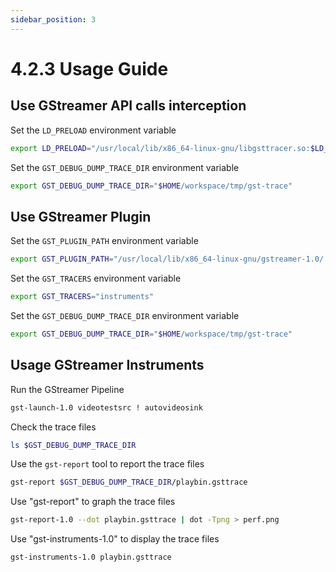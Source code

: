 ```yaml
---
sidebar_position: 3
---
```

# 4.2.3 Usage Guide

## Use GStreamer API calls interception

Set the `LD_PRELOAD` environment variable

```bash
export LD_PRELOAD="/usr/local/lib/x86_64-linux-gnu/libgsttracer.so:$LD_PRELOAD"
```

Set the `GST_DEBUG_DUMP_TRACE_DIR` environment variable

```bash
export GST_DEBUG_DUMP_TRACE_DIR="$HOME/workspace/tmp/gst-trace"
```

## Use GStreamer Plugin

Set the `GST_PLUGIN_PATH` environment variable

```bash
export GST_PLUGIN_PATH="/usr/local/lib/x86_64-linux-gnu/gstreamer-1.0/:$GST_PLUGIN_PATH"
```

Set the `GST_TRACERS` environment variable

```bash
export GST_TRACERS="instruments"
```

Set the `GST_DEBUG_DUMP_TRACE_DIR` environment variable

```bash
export GST_DEBUG_DUMP_TRACE_DIR="$HOME/workspace/tmp/gst-trace"
```

## Usage GStreamer Instruments

Run the GStreamer Pipeline

```bash
gst-launch-1.0 videotestsrc ! autovideosink
```

Check the trace files

```bash
ls $GST_DEBUG_DUMP_TRACE_DIR
```

Use the `gst-report` tool to report the trace files

```bash
gst-report $GST_DEBUG_DUMP_TRACE_DIR/playbin.gsttrace
```

Use "gst-report" to graph the trace files

```bash
gst-report-1.0 --dot playbin.gsttrace | dot -Tpng > perf.png
```

Use "gst-instruments-1.0" to display the trace files

```bash
gst-instruments-1.0 playbin.gsttrace
```
